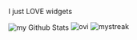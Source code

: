 I just LOVE widgets 

<!---whathellis/whathellis is a ✨ special ✨ repository because its `README.md` (this file) appears on your GitHub profile.You can click the Preview link to take a look at your changes.--->

<img align="center" src="https://github-readme-stats.vercel.app/api?username=whathellis&include_all_commits=true&count_private=true&show_icons=true&line_height=20&title_color=2B5BBD&icon_color=1124BB&text_color=A1A1A1&bg_color=0,000000,130F40" alt="my Github Stats"/>

<img src="https://github-readme-stats.vercel.app/api/top-langs?username=whathellis&show_icons=true&locale=en&layout=compact&theme=chartreuse-dark" alt="ovi" />

<img src="https://github-readme-streak-stats.herokuapp.com/?user=whathellis&theme=tokyonight" alt="mystreak"/>



